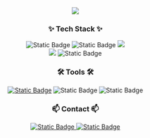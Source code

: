 <div align="center">
  <img src="https://capsule-render.vercel.app/api?type=waving&height=300&color=gradient&text=Woojin's%20Github">
</div>
<!--
<div align="center">
  <a href="https://git.io/typing-svg"><img src="https://readme-typing-svg.demolab.com?        font=Fira+Code&pause=1000&color=AC9BF7&center=true&random=false&width=435&lines=Welcome+to+my+Github!;%EC%95%88%EB%85%95%ED%95%98%EC%84%B8%EC%9A%94!+%EB%B0%98%EA%B0%91%EC%8A%B5%EB%8B%88%EB%8B%A4!" alt="Typing SVG" /></a>
</div>
<br>
-->

<h3 align="center">✨ Tech Stack ✨</h3>
<div align="center">
  <img alt="Static Badge" src="https://img.shields.io/badge/SpringBoot-%236DB33F?style=for-the-badge&logo=springboot&logoColor=FFFFFF">
  <img alt="Static Badge" src="https://img.shields.io/badge/C-%23A8B9CC?style=for-the-badge&logo=c&logoColor=%23000000">
  <img src="https://img.shields.io/badge/java-DF0522?style=for-the-badge&logo=java">
</div>
<div align="center">
  
  <img src="https://img.shields.io/badge/mysql-4479A1?style=for-the-badge&logo=mysql&logoColor=white">
  <img alt="Static Badge" src="https://img.shields.io/badge/gradle-%2302303A?style=for-the-badge&logo=gradle&logoColor=FFFFFF">
</div>

<div align="center">
  <h3>🛠 Tools 🛠</h3>
  <a href="https://www.notion.so/2a6a128fc7e64991a66249b8f10259af?pvs=4"><img alt="Static Badge" src="https://img.shields.io/badge/Notion-000000?style=for-the-badge&logo=notion"></a>
  <img alt="Static Badge" src="https://img.shields.io/badge/Git-%23F05032?style=for-the-badge&logo=git&logoColor=FFFFFF">
  <img alt="Static Badge" src="https://img.shields.io/badge/intellijidea-000000?style=for-the-badge&logo=intellijidea&logoColor=FFFFFF">
</div>

<h3 align="center">📫 Contact 📫</h3>
<div align="center">
  <a href="https://www.instagram.com/kwj_daily/">
    <img alt="Static Badge" src="https://img.shields.io/badge/woogi3onnon-%23E4405F?style=for-the-badge&logo=instagram&logoColor=%23ffffff">
  </a>
  <a href="mailto:rladnwlsok@naver.com">
    <img alt="Static Badge" src="https://img.shields.io/badge/leejinouk123%40kakao.com-%23FFCD00?style=for-the-badge&logo=gmail&logoColor=000000">
  </a>
</div>

<!--
**kwj0605/kwj0605** is a ✨ _special_ ✨ repository because its `README.md` (this file) appears on your GitHub profile.

Here are some ideas to get you started:

<a href="버튼을 눌렀을 때 이동할 링크" target="_blank"><img src="https://img.shields.io/badge/뱃지레이블-배경색?style=뱃지모양&logo=로고&logoColor=로고색상"/></a>

- 🔭 I’m currently working on ...
- 🌱 I’m currently learning ...
- 👯 I’m looking to collaborate on ...
- 🤔 I’m looking for help with ...
- 💬 Ask me about ...
- 📫 How to reach me: ...
- 😄 Pronouns: ...
- ⚡ Fun fact: ...
-->
